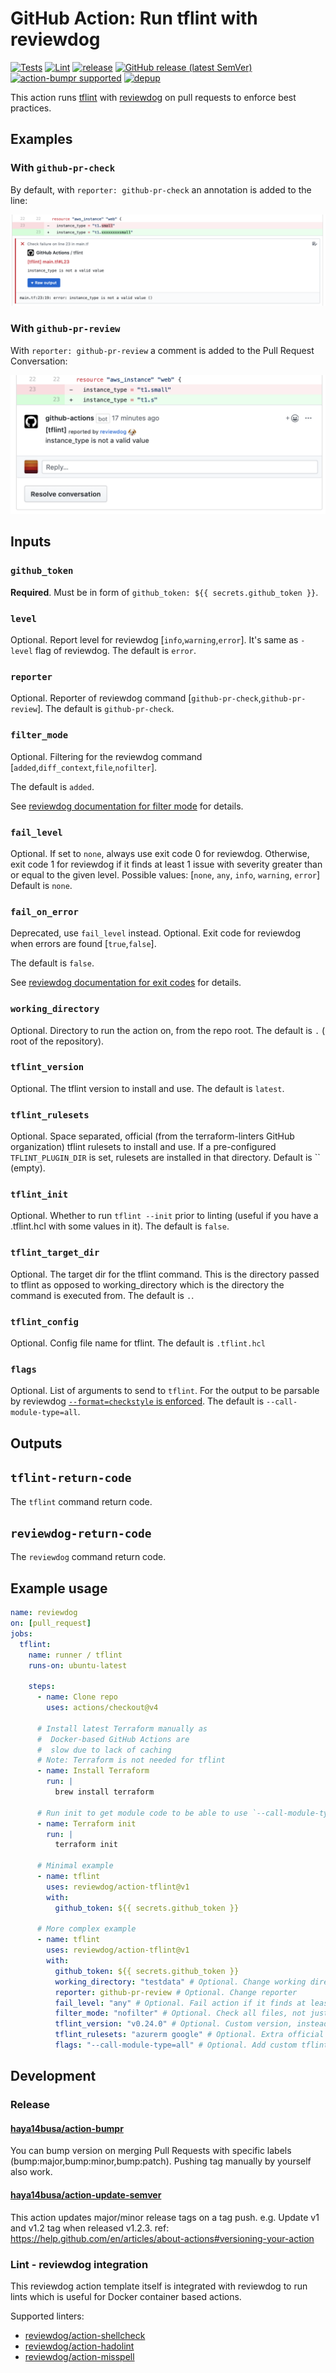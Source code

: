 # GitHub Action: Run tflint with reviewdog

[![Tests](https://github.com/reviewdog/action-tflint/workflows/Tests/badge.svg)](https://github.com/reviewdog/action-tflint/actions?query=workflow%3ATests)
[![Lint](https://github.com/reviewdog/action-tflint/workflows/Lint/badge.svg)](https://github.com/reviewdog/action-tflint/actions?query=workflow%3ALint)
[![release](https://github.com/reviewdog/action-tflint/workflows/release/badge.svg)](https://github.com/reviewdog/action-tflint/actions?query=workflow%3Arelease)
[![GitHub release (latest SemVer)](https://img.shields.io/github/v/release/reviewdog/action-tflint?logo=github&sort=semver)](https://github.com/reviewdog/action-tflint/releases)
[![action-bumpr supported](https://img.shields.io/badge/bumpr-supported-ff69b4?logo=github&link=https://github.com/haya14busa/action-bumpr)](https://github.com/haya14busa/action-bumpr)
[![depup](https://github.com/reviewdog/action-tflint/workflows/depup/badge.svg)](https://github.com/reviewdog/action-tflint/actions?query=workflow%3Adepup)

This action runs [tflint](https://github.com/wata727/tflint) with
[reviewdog](https://github.com/reviewdog/reviewdog) on pull requests
to enforce best practices.

## Examples

### With `github-pr-check`

By default, with `reporter: github-pr-check` an annotation is added to
the line:

![Example comment made by the action, with github-pr-check](./example-github-pr-check.png)

### With `github-pr-review`

With `reporter: github-pr-review` a comment is added to
the Pull Request Conversation:

![Example comment made by the action, with github-pr-review](./example-github-pr-review.png)

## Inputs

### `github_token`

**Required**. Must be in form of `github_token: ${{ secrets.github_token }}`.

### `level`

Optional. Report level for reviewdog [`info`,`warning`,`error`].
It's same as `-level` flag of reviewdog.
The default is `error`.

### `reporter`

Optional. Reporter of reviewdog command [`github-pr-check`,`github-pr-review`].
The default is `github-pr-check`.

### `filter_mode`

Optional. Filtering for the reviewdog command [`added`,`diff_context`,`file`,`nofilter`].

The default is `added`.

See [reviewdog documentation for filter mode](https://github.com/reviewdog/reviewdog/tree/master#filter-mode) for details.

### `fail_level`

Optional. If set to `none`, always use exit code 0 for reviewdog.
Otherwise, exit code 1 for reviewdog if it finds at least 1 issue with severity greater than or equal to the given level.
Possible values: [`none`, `any`, `info`, `warning`, `error`]
Default is `none`.

### `fail_on_error`

Deprecated, use `fail_level` instead.
Optional. Exit code for reviewdog when errors are found [`true`,`false`].

The default is `false`.

See [reviewdog documentation for exit codes](https://github.com/reviewdog/reviewdog/tree/master#exit-codes) for details.

### `working_directory`

Optional. Directory to run the action on, from the repo root.
The default is `.` ( root of the repository).

### `tflint_version`

Optional. The tflint version to install and use.
The default is `latest`.

### `tflint_rulesets`

Optional. Space separated, official (from the terraform-linters GitHub organization) tflint rulesets to install and use. If a pre-configured `TFLINT_PLUGIN_DIR` is set, rulesets are installed in that directory.
Default is `` (empty).

### `tflint_init`

Optional. Whether to run `tflint --init` prior to linting (useful if you have a .tflint.hcl with some values in it).
The default is `false`.

### `tflint_target_dir`

Optional. The target dir for the tflint command. This is the directory passed to tflint as opposed to working_directory which is the directory the command is executed from.
The default is `.`.

### `tflint_config`

Optional. Config file name for tflint.
The default is `.tflint.hcl`

### `flags`

Optional. List of arguments to send to `tflint`.
For the output to be parsable by reviewdog [`--format=checkstyle` is enforced](./entrypoint.sh).
The default is `--call-module-type=all`.

## Outputs

## `tflint-return-code`

The `tflint` command return code.

## `reviewdog-return-code`

The `reviewdog` command return code.

## Example usage

```yml
name: reviewdog
on: [pull_request]
jobs:
  tflint:
    name: runner / tflint
    runs-on: ubuntu-latest

    steps:
      - name: Clone repo
        uses: actions/checkout@v4

      # Install latest Terraform manually as
      #  Docker-based GitHub Actions are
      #  slow due to lack of caching
      # Note: Terraform is not needed for tflint
      - name: Install Terraform
        run: |
          brew install terraform

      # Run init to get module code to be able to use `--call-module-type=all`
      - name: Terraform init
        run: |
          terraform init

      # Minimal example
      - name: tflint
        uses: reviewdog/action-tflint@v1
        with:
          github_token: ${{ secrets.github_token }}

      # More complex example
      - name: tflint
        uses: reviewdog/action-tflint@v1
        with:
          github_token: ${{ secrets.github_token }}
          working_directory: "testdata" # Optional. Change working directory
          reporter: github-pr-review # Optional. Change reporter
          fail_level: "any" # Optional. Fail action if it finds at least 1 issue with severity greater than or equal to the given level.
          filter_mode: "nofilter" # Optional. Check all files, not just the diff
          tflint_version: "v0.24.0" # Optional. Custom version, instead of latest
          tflint_rulesets: "azurerm google" # Optional. Extra official rulesets to install
          flags: "--call-module-type=all" # Optional. Add custom tflint flags
```

## Development

### Release

#### [haya14busa/action-bumpr](https://github.com/haya14busa/action-bumpr)

You can bump version on merging Pull Requests with specific labels (bump:major,bump:minor,bump:patch).
Pushing tag manually by yourself also work.

#### [haya14busa/action-update-semver](https://github.com/haya14busa/action-update-semver)

This action updates major/minor release tags on a tag push. e.g. Update v1 and v1.2 tag when released v1.2.3.
ref: https://help.github.com/en/articles/about-actions#versioning-your-action

### Lint - reviewdog integration

This reviewdog action template itself is integrated with reviewdog to run lints
which is useful for Docker container based actions.

Supported linters:

- [reviewdog/action-shellcheck](https://github.com/reviewdog/action-shellcheck)
- [reviewdog/action-hadolint](https://github.com/reviewdog/action-hadolint)
- [reviewdog/action-misspell](https://github.com/reviewdog/action-misspell)
